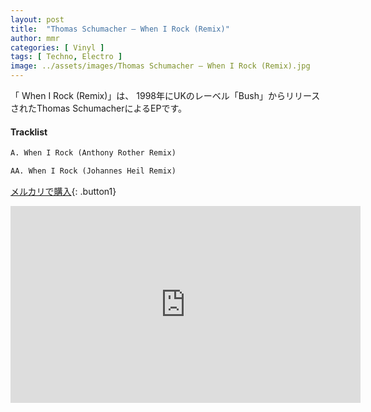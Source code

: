 ```yaml
---
layout: post
title:  "Thomas Schumacher – When I Rock (Remix)"
author: mmr
categories: [ Vinyl ]
tags: [ Techno, Electro ]
image: ../assets/images/Thomas Schumacher – When I Rock (Remix).jpg
---
```


「 When I Rock (Remix)」は、
1998年にUKのレーベル「Bush」からリリースされたThomas SchumacherによるEPです。

#### Tracklist
```md
A. When I Rock (Anthony Rother Remix)

AA. When I Rock (Johannes Heil Remix)
```

[メルカリで購入](https://jp.mercari.com/item/m24258262929?afid=6142608987){: .button1}

<iframe width="560" height="315" src="https://www.youtube.com/embed/Y_3qErhpksA?si=_DQF9TXRSNaDvCR8" title="YouTube video player" frameborder="0" allow="accelerometer; autoplay; clipboard-write; encrypted-media; gyroscope; picture-in-picture; web-share" referrerpolicy="strict-origin-when-cross-origin" allowfullscreen></iframe>